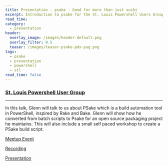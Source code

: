 ```yaml
---
title: Presentation - psake - Good for more than just sushi
excerpt: Introduction to psake for the St. Louis Powershell Users Group
read_time:
category:
  - presentation
header:
  overlay_image: /images/header-default.png
  overlay_filter: 0.5
  teaser: /images/teaser-psake-pdx-pug.png
tags:
  - psake
  - presentation
  - powershell
  - stl
read_time: false
---
```


### [St. Louis Powershell User Group](https://www.meetup.com/STLPSUG/)

---

In this talk, Glenn will talk to us about PSake which is a build automation tool in PowerShell, inspired by Rake and Bake. Glenn will show how he converted from batch scripts to Psake for an open source packaging project he maintains. This will also include a small self paced workshop to create a PSake build script.

[Meetup Event](https://www.meetup.com/STLPSUG/events/235929285/)

[Recording](https://www.youtube.com/watch?v=Ce7nITzOr0c)

[Presentation](https://speakerdeck.com/glennsarti/psake-good-for-more-than-just-sushi)